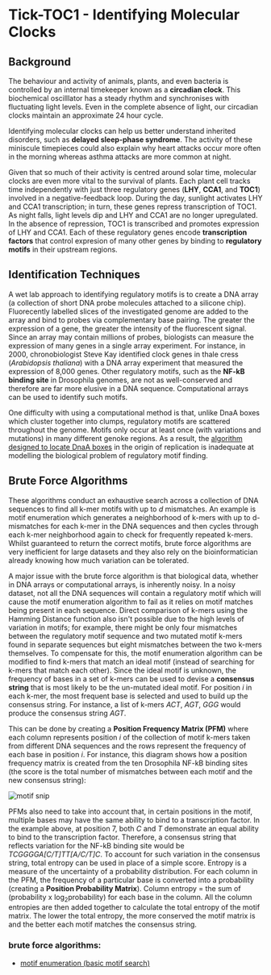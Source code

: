 # Tick-TOC1 - Identifying Molecular Clocks
## Background
The behaviour and activity of animals, plants, and even bacteria is controlled by an internal timekeeper known as a **circadian clock**. This biochemical oscilllator has a steady rhythm and synchronises with fluctuating light levels. Even in the complete absence of light, our circadian clocks maintain an approximate 24 hour cycle. 

Identifying molecular clocks can help us better understand inherited disorders, such as **delayed sleep-phase syndrome**. The activity of these miniscule timepieces could also explain why heart attacks occur more often in the morning whereas asthma attacks are more common at night.

Given that so much of their activity is centred around solar time, molecular clocks are even more vital to the survival of plants. Each plant cell tracks time independently with just three regulatory genes (**LHY**, **CCA1**, and **TOC1**) involved in a negative-feedback loop. During the day, sunlight activates LHY and CCA1 transcription; in turn, these genes repress transcription of TOC1. As night falls, light levels dip and LHY and CCA1 are no longer upregulated. In the absence of repression, TOC1 is transcribed and promotes expression of LHY and CCA1. Each of these regulatory genes encode **transcription factors** that control expresion of many other genes by binding to **regulatory motifs** in their upstream regions.  

## Identification Techniques
A wet lab approach to identifying regulatory motifs is to create a DNA array (a collection of short DNA probe molecules attached to a silicone chip). Fluorecently labelled slices of the investigated genome are added to the array and bind to probes via complementary base pairing. The greater the expression of a gene, the greater the intensity of the fluorescent signal. Since an array may contain millions of probes, biologists can measure the expression of many genes in a single array experiment. For instance, in 2000, chronobiologist Steve Kay identified clock genes in thale cress (*Arabidopsis thaliana*) with a DNA array experiment that measured the expression of 8,000 genes. Other regulatory motifs, such as the **NF-kB binding site** in Drosophila genomes, are not as well-conserved and therefore are far more elusive in a DNA sequence. Computational arrays can be used to identify such motifs. 

One difficulty with using a computational method is that, unlike DnaA boxes which cluster together into clumps, regulatory motifs are scattered throughout the genome. Motifs only occur at least once (with variations and mutations) in many different genoke regions.  As a result, the [algorithm designed to locate DnaA boxes](https://github.com/ClarissaPereira/Finding-Ori/blob/master/Final%20DnaA%20Box%20Finder.py) in the origin of replication is inadequate at modelling the biological problem of regulatory motif finding. 

## Brute Force Algorithms 
These algorithms conduct an exhaustive search across a collection of DNA sequences to find all k-mer motifs with up to *d* mismatches. An example is motif enumeration which generates a neighborhood of k-mers with up to d-mismatches for each k-mer in the DNA sequences and then cycles through each k-mer neighborhood again to check for frequently repeated k-mers. Whilst guaranteed to return the correct motifs, brute force algorithms are very inefficient for large datasets and they also rely on the bioinformatician already knowing how much variation can be tolerated.

A major issue with the brute force algorithm is that biological data, whether in DNA arrays or computational arrays, is inherently noisy. In a noisy dataset, not all the DNA sequences will contain a regulatory motif which will cause the motif enumeration algorithm to fail as it relies on motif matches being present in each sequence. Direct comparison of k-mers using the Hamming Distance function also isn't possible due to the high levels of variation in motifs; for example, there might be only four mismatches between the regulatory motif sequence and two mutated motif k-mers found in separate sequences but eight mismatches between the two k-mers themselves. To compensate for this, the motif enumeration algorithm can be modified to find k-mers that match an ideal motif (instead of searching for k-mers that match each other). Since the ideal motif is unknown, the frequency of bases in a set of k-mers can be used to devise a **consensus string** that is most likely to be the un-mutated ideal motif. For position *i* in each k-mer, the most frequent base is selected and used to build up the consensus string. For instance, a list of k-mers *ACT*, *AGT*, *GGG* would produce the consensus string *AGT*.

This can be done by creating a **Position Frequency Matrix (PFM)** where each column represents position *i* of the collection of motif k-mers taken from different DNA sequences and the rows represent the frequency of each base in position *i*. For instance, this diagram shows how a position frequency matrix is created from the ten Drosophila NF-kB binding sites (the score is the total number of mismatches between each motif and the new consensus string):

![motif snip](https://user-images.githubusercontent.com/68158694/88489227-fb7e0d00-cf8a-11ea-88c0-6a159ec7f1f6.png)

PFMs also need to take into account that, in certain positions in the motif, multiple bases may have the same ability to bind to a transcription factor. In the example above, at position 7, both *C* and *T* demonstrate an equal ability to bind to the transcription factor. Therefore, a consensus string that reflects variation for the NF-kB binding site would be *TCGGGGA[C/T]TT[A/C/T]C*. To account for such variation in the consensus string, total entropy can be used in place of a simple score. Entropy is a measure of the uncertainty of a probability distribution. For each column in the PFM, the frequency of a particular base is converted into a probability (creating a **Position Probability Matrix**). Column entropy = the sum of (probability x log<sub>2</sub>probability) for each base in the column. All the column entropies are then added together to calculate the total entropy of the motif matrix. The lower the total entropy, the more conserved the motif matrix is and the better each motif matches the consensus string.

 

### brute force algorithms:
* [motif enumeration (basic motif search)](https://github.com/ClarissaPereira/Tick-TOC1/blob/master/basic_motif_search.py)



